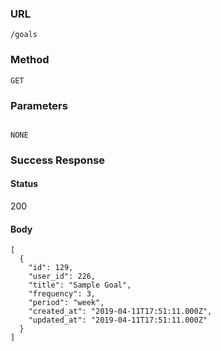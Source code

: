 ### URL

```
/goals
```

### Method

```
GET
```

### Parameters

```

NONE
```

### Success Response

#### Status

200

#### Body

```
[
  {
    "id": 129,
    "user_id": 226,
    "title": "Sample Goal",
    "frequency": 3,
    "period": "week",
    "created_at": "2019-04-11T17:51:11.000Z",
    "updated_at": "2019-04-11T17:51:11.000Z"
  }
]
```
